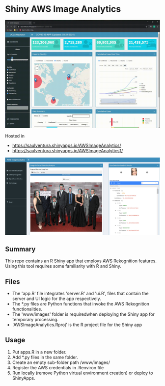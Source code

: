 # Shiny AWS Image Analytics


![Demo](https://github.com/saulventura/Dashboard-COVID-19/blob/master/demo.gif)


Hosted in

* https://saulventura.shinyapps.io/AWSImageAnalytics/
* https://saulventura.shinyapps.io/AWSImageAnalytics1/

![App](appscreen.jpg)

## Summary
This repo contains an R Shiny app that employs AWS Rekognition features. Using this tool requires some familiarity with R and Shiny.

## Files

* The 'app.R' file integrates 'server.R' and 'ui.R', files that contain the server and UI logic for the app respectively.
* The *.py files are Python functions that invoke the AWS Rekognition functionalities.
* The 'www/images' folder is requiredwhen deploying the Shiny app for temporary processing.
* 'AWSImageAnalytics.Rproj' is the R project file for the Shiny app

## Usage

1. Put apps.R in a new folder.
2. Add *.py files in the same folder.
3. Create an empty sub-folder path /www/images/
4. Register the AWS credentials in .Renviron file
5. Run locally (remove Python virtual environment creation) or deploy to ShinyApps.

